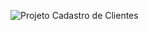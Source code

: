 ![Projeto Cadastro de Clientes](https://github.com/anamirannda/Cadastro-de-Pessoas-Ana/assets/151754232/4891cbca-5a0f-4dd6-a05e-07320830af7e)
